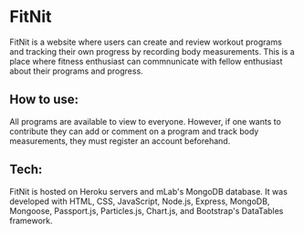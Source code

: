 # FitNit

FitNit is a website where users can create and review workout programs and tracking their own progress by recording body measurements. This is a place where fitness enthusiast can commnunicate with fellow enthusiast about their programs and progress.

## How to use:

All programs are available to view to everyone. However, if one wants to contribute they can add or comment on a program and track body measurements, they must register an account beforehand.

## Tech:

FitNit is hosted on Heroku servers and mLab's MongoDB database. It was developed with HTML, CSS, JavaScript, Node.js, Express, MongoDB, Mongoose, Passport.js, Particles.js, Chart.js, and Bootstrap's DataTables framework.
